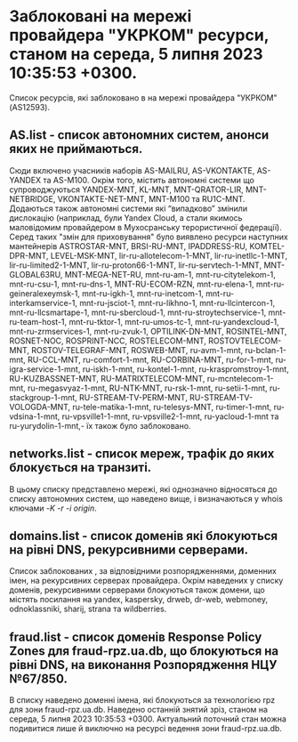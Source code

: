 # Заблоковані на мережі провайдера "УКРКОМ" ресурси, станом на середа, 5 липня 2023 10:35:53 +0300.
Список ресурсів, які заблоковано в на мережі провайдера "УКРКОМ" (AS12593).

## <b>AS.list</b> - список автономних систем, анонси яких не приймаються.

Сюди включено учасників наборів AS-MAILRU, AS-VKONTAKTE, AS-YANDEX та
AS-M100. Окрім того, містить автономні системи що супроводжуються
YANDEX-MNT, KL-MNT, MNT-QRATOR-LIR, MNT-NETBRIDGE, VKONTAKTE-NET-MNT,
MNT-M100 та RU1C-MNT. Додаються також автономні системи які “випадково”
змінили дислокацію (наприклад, були Yandex Cloud, а стали якимось
маловідомим провайдером в Мухосранську терористичної федерації). Серед
таких "змін для приховування" було виявлено ресурси наступних мантейнерів
ASTROSTAR-MNT, BRSI-RU-MNT, IPADDRESS-RU, KOMTEL-DPR-MNT, LEVEL-MSK-MNT,
lir-ru-allotelecom-1-MNT, lir-ru-inetllc-1-MNT, lir-ru-limited2-1-MNT,
lir-ru-proton66-1-MNT, lir-ru-servtech-1-MNT, MNT-GLOBAL63RU,
MNT-MEGA-NET-RU, mnt-ru-am-1, mnt-ru-citytelekom-1, mnt-ru-csu-1,
mnt-ru-dns-1, MNT-RU-ECOM-RZN, mnt-ru-elena-1, mnt-ru-geineralexeymsk-1,
mnt-ru-igkh-1, mnt-ru-inetcom-1, mnt-ru-interkamservice-1,
mnt-ru-jsciot-1, mnt-ru-likhno-1, mnt-ru-llcintercon-1,
mnt-ru-llcsmartape-1, mnt-ru-sbercloud-1, mnt-ru-stroytechservice-1,
mnt-ru-team-host-1, mnt-ru-tktor-1, mnt-ru-umos-tc-1,
mnt-ru-yandexcloud-1, mnt-ru-zrmservices-1, mnt-ru-zvuk-1,
OPTILINK-DN-MNT, ROSINTEL-MNT, ROSNET-NOC, ROSPRINT-NCC, ROSTELECOM-MNT,
ROSTOVTELECOM-MNT, ROSTOV-TELEGRAF-MNT, ROSWEB-MNT, ru-avm-1-mnt,
ru-bclan-1-mnt, RU-CCL-MNT, ru-comfort-1-mnt, RU-CORBINA-MNT,
ru-for-1-mnt, ru-igra-service-1-mnt, ru-iskh-1-mnt, ru-kontel-1-mnt,
ru-kraspromstroy-1-mnt, RU-KUZBASSNET-MNT, RU-MATRIXTELECOM-MNT,
ru-mcntelecom-1-mnt, ru-megasvyaz-1-mnt, RU-NTK-MNT, ru-rsk-1-mnt,
ru-setii-1-mnt, ru-stackgroup-1-mnt, RU-STREAM-TV-PERM-MNT,
RU-STREAM-TV-VOLOGDA-MNT, ru-tele-matika-1-mnt, ru-telesys-MNT,
ru-timer-1-mnt, ru-vdsina-1-mnt, ru-vpsville1-1-mnt, ru-vpsville2-1-mnt,
ru-yacloud-1-mnt та ru-yurydolin-1-mnt,- їх також було заблоковано.

## <b>networks.list</b> - cписок мереж, трафік до яких блокується на транзиті.

В цьому списку представлено мережі, які однозначно відносяться до списку
автономних систем, що наведено вище, і визначаються у whois ключами _-K
-r -i origin_.

## <b>domains.list</b> - список доменів які блокуються на рівні DNS, рекурсивними серверами. 

Список заблокованих , за відповідними розпорядженнями, доменних імен, на
рекурсивних серверах провайдера. Окрім наведених у списку доменів, 
рекурсивними серверами блокуються також домени, що містять посилання на
yandex, kaspersky, drweb, dr-web, webmoney, odnoklassniki, sharij, strana
та wildberries.

## <b>fraud.list</b> - список доменів Response Policy Zones для fraud-rpz.ua.db, що блокуються на рівні DNS, на виконання Розпорядження НЦУ №67/850.

В списку наведено доменні імена, які блокуються за технологією rpz для
зони fraud-rpz.ua.db.
Наведено останній знятий зріз, станом на середа, 5 липня 2023 10:35:53 +0300.
Актуальний поточний стан можна подивитися лише й виключно на ресурсі
ведення зони fraud-rpz.ua.db.
